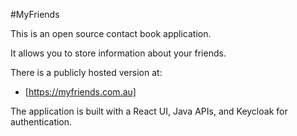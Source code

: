 #MyFriends

This is an open source contact book application.

It allows you to store information about your friends.

There is a publicly hosted version at:
* [https://myfriends.com.au]

The application is built with a React UI, Java APIs, and Keycloak for authentication.
